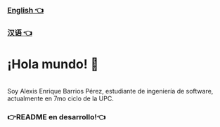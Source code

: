 <a href="https://github.com/Alextron0102/Alextron0102/blob/main/README_en.md"><h3>English 👈</h3></a>
<a href="https://github.com/Alextron0102/Alextron0102/blob/main/README_zh.md"><h3>汉语 👈</h3></a>
<h1>¡Hola mundo! 👋</h1>
<br>
Soy Alexis Enrique Barrios Pérez, estudiante de ingeniería de software, actualmente en 7mo ciclo de la UPC.
<h3>👉README en desarrollo!👈</h3>


<!--
**Alextron0102/Alextron0102** is a ✨ _special_ ✨ repository because its `README.md` (this file) appears on your GitHub profile.

Here are some ideas to get you started:

- 🔭 I’m currently working on ...
- 🌱 I’m currently learning ...
- 👯 I’m looking to collaborate on ...
- 🤔 I’m looking for help with ...
- 💬 Ask me about ...
- 📫 How to reach me: ...
- 😄 Pronouns: ...
- ⚡ Fun fact: ...
-->
